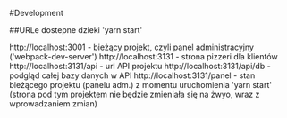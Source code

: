 #Development

##URLe dostepne dzieki 'yarn start'

http://localhost:3001 - bieżący projekt, czyli panel administracyjny ('webpack-dev-server')
http://localhost:3131 - strona pizzeri dla klientów
http://localhost:3131/api - url API projektu
http://localhost:3131/api/db - podgląd całej bazy danych w API
http://localhost:3131/panel - stan bieżącego projektu (panelu adm.)
z momentu uruchomienia 'yarn start' (strona pod tym projektem nie będzie zmieniała się na żwyo, wraz z wprowadzaniem zmian)
